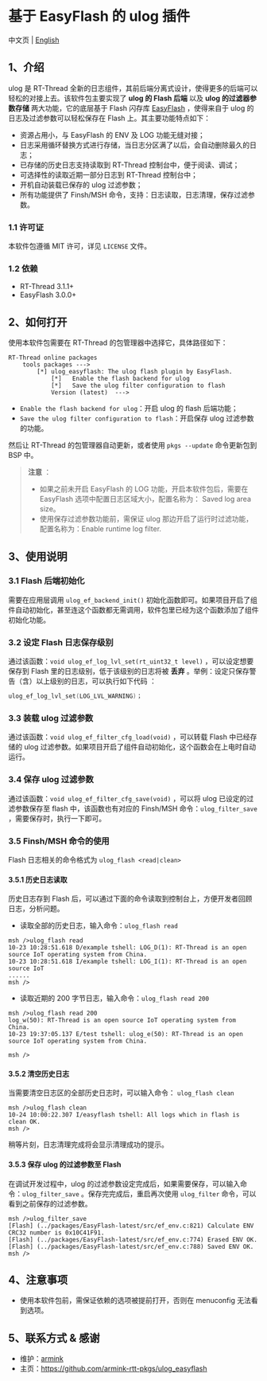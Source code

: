 # 基于 EasyFlash 的 ulog 插件

中文页 | [English](README.md)

## 1、介绍

ulog 是 RT-Thread 全新的日志组件，其前后端分离式设计，使得更多的后端可以轻松的对接上去。该软件包主要实现了 **ulog 的 Flash 后端** 以及 **ulog 的过滤器参数存储** 两大功能，它的底层基于 Flash 闪存库 [EasyFlash](https://github.com/armink/EasyFlash) ，使得来自于 ulog 的日志及过滤参数可以轻松保存在 Flash 上。其主要功能特点如下：

- 资源占用小，与 EasyFlash 的 ENV 及 LOG 功能无缝对接；
- 日志采用循环替换方式进行存储，当日志分区满了以后，会自动删除最久的日志；
- 已存储的历史日志支持读取到 RT-Thread 控制台中，便于阅读、调试；
- 可选择性的读取近期一部分日志到 RT-Thread 控制台中；
- 开机自动装载已保存的 ulog 过滤参数；
- 所有功能提供了 Finsh/MSH 命令，支持：日志读取，日志清理，保存过滤参数。

### 1.1 许可证

本软件包遵循 MIT 许可，详见 `LICENSE` 文件。

### 1.2 依赖

- RT-Thread 3.1.1+
- EasyFlash 3.0.0+

## 2、如何打开

使用本软件包需要在 RT-Thread 的包管理器中选择它，具体路径如下：

```
RT-Thread online packages
    tools packages --->
        [*] ulog_easyflash: The ulog flash plugin by EasyFlash.
            [*]   Enable the flash backend for ulog
            [*]   Save the ulog filter configuration to flash
            Version (latest)  --->
```

- `Enable the flash backend for ulog`：开启 ulog 的 flash 后端功能；
- `Save the ulog filter configuration to flash`：开启保存 ulog 过滤参数的功能。

然后让 RT-Thread 的包管理器自动更新，或者使用 `pkgs --update` 命令更新包到 BSP 中。

> **注意** ：
>
> - 如果之前未开启 EasyFlash 的 LOG 功能，开启本软件包后，需要在 EasyFlash 选项中配置日志区域大小，配置名称为： Saved log area size。
> - 使用保存过滤参数功能前，需保证 ulog 那边开启了运行时过滤功能，配置名称为：Enable runtime log filter.

## 3、使用说明

### 3.1 Flash 后端初始化

需要在应用层调用 `ulog_ef_backend_init()` 初始化函数即可。如果项目开启了组件自动初始化，甚至连这个函数都无需调用，软件包里已经为这个函数添加了组件初始化功能。

### 3.2 设定 Flash 日志保存级别

通过该函数：`void ulog_ef_log_lvl_set(rt_uint32_t level)` ，可以设定想要保存到 Flash 里的日志级别，低于该级别的日志将被 **丢弃** 。举例：设定只保存警告（含）以上级别的日志，可以执行如下代码 ： 

```c
ulog_ef_log_lvl_set(LOG_LVL_WARNING)；
```

### 3.3 装载 ulog 过滤参数

通过该函数：`void ulog_ef_filter_cfg_load(void)` ，可以转载 Flash 中已经存储的 ulog 过滤参数。如果项目开启了组件自动初始化，这个函数会在上电时自动运行。

### 3.4 保存 ulog 过滤参数

通过该函数：`void ulog_ef_filter_cfg_save(void)` ，可以将 ulog 已设定的过滤参数保存至 flash 中，该函数也有对应的 Finsh/MSH 命令：`ulog_filter_save` ，需要保存时，执行一下即可。

### 3.5 Finsh/MSH 命令的使用

Flash 日志相关的命令格式为 `ulog_flash <read|clean>` 

#### 3.5.1 历史日志读取

历史日志存到 Flash 后，可以通过下面的命令读取到控制台上，方便开发者回顾日志，分析问题。

- 读取全部的历史日志，输入命令：`ulog_flash read`

```shell
msh />ulog_flash read
10-23 10:28:51.618 D/example tshell: LOG_D(1): RT-Thread is an open source IoT operating system from China.
10-23 10:28:51.618 I/example tshell: LOG_I(1): RT-Thread is an open source IoT
......
msh />
```

- 读取近期的 200 字节日志，输入命令：`ulog_flash read 200`

```shell
msh />ulog_flash read 200
log_w(50): RT-Thread is an open source IoT operating system from China.
10-23 19:37:05.137 E/test tshell: ulog_e(50): RT-Thread is an open source IoT operating system from China.

msh />
```

#### 3.5.2 清空历史日志

当需要清空日志区的全部历史日志时，可以输入命令： `ulog_flash clean`

```shell
msh />ulog_flash clean
10-24 10:00:22.307 I/easyflash tshell: All logs which in flash is clean OK.
msh />
```

稍等片刻，日志清理完成将会显示清理成功的提示。

#### 3.5.3 保存 ulog 的过滤参数至 Flash

在调试开发过程中，ulog 的过滤参数设定完成后，如果需要保存，可以输入命令：`ulog_filter_save` 。保存完完成后，重启再次使用 `ulog_filter` 命令，可以看到之前保存的过滤参数。

```shell
msh />ulog_filter_save
[Flash] (../packages/EasyFlash-latest/src/ef_env.c:821) Calculate ENV CRC32 number is 0x10C41F91.
[Flash] (../packages/EasyFlash-latest/src/ef_env.c:774) Erased ENV OK.
[Flash] (../packages/EasyFlash-latest/src/ef_env.c:788) Saved ENV OK.
msh />
```

## 4、注意事项

- 使用本软件包前，需保证依赖的选项被提前打开，否则在 menuconfig 无法看到选项。

## 5、联系方式 & 感谢

* 维护：[armink](https://github.com/armink)
* 主页：https://github.com/armink-rtt-pkgs/ulog_easyflash
